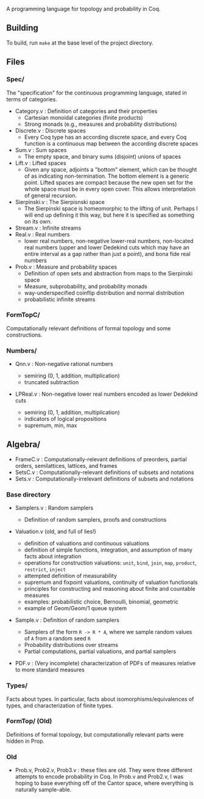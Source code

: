 A programming language for topology and probability in Coq.

## Building

To build, run `make` at the base level of the project directory.

## Files

### Spec/

The "specification" for the continuous programming language, stated
in terms of categories.

- Category.v : Definition of categories and their properties
  - Cartesian monoidal categories (finite products)
  - Strong monads (e.g., measures and probability distributions)
- Discrete.v : Discrete spaces
  - Every Coq type has an according discrete space, and every Coq function
    is a continuous map between the according discrete spaces
- Sum.v : Sum spaces
  - The empty space, and binary sums (disjoint) unions of spaces
- Lift.v : Lifted spaces
  - Given any space, adjoints a "bottom" element, which can be thought 
    of as indicating non-termination. The bottom element is a generic point.
    Lifted spaces are compact because the new open set for the whole space
    must be in every open cover. This allows interpretation of
    general recursion.
- Sierpinski.v : The Sierpisnski space
  - The Sierpinski space is homeomorphic to the lifting of unit. Perhaps
    I will end up defining it this way, but here it is specified as something
    on its own.
- Stream.v : Infinite streams
- Real.v : Real numbers
  - lower real numbers, non-negative lower-real numbers,
    non-located real numbers (upper and lower Dedekind cuts which may have
    an entire interval as a gap rather than just a point),
    and bona fide real numbers
- Prob.v : Measure and probability spaces
  - Definition of open sets and abstraction from maps to the Sierpinski space
  - Measure, subprobability, and probability monads
  - way-underspecified coinflip distribution and normal distribution
  - probabilistic infinite streams

### FormTopC/

Computationally relevant definitions of formal topology and some
constructions.

### Numbers/
- Qnn.v : Non-negative rational numbers
  - semiring (0, 1, addition, multiplication)
  - truncated subtraction

- LPReal.v : Non-negative lower real numbers encoded as lower Dedekind cuts
  - semiring (0, 1, addition, multiplication)
  - indicators of logical propositions
  - supremum, min, max

## Algebra/
- FrameC.v : Computationally-relevant definitions of preorders, partial orders, semilattices, lattices, and frames
- SetsC.v : Computationally-relevant definitions of subsets and notations
- Sets.v : Computationally-irrelevant definitions of subsets and notations

### Base directory
- Samplers.v : Random samplers
  - Definition of random samplers, proofs and constructions

- Valuation.v (old, and full of lies!)
  - definition of valuations and continuous valuations
  - definition of simple functions, integration, and assumption
    of many facts about integration
  - operations for construction valuations: `unit`, `bind`, `join`,
    `map`, `product`, `restrict`, `inject`
  - attempted definition of measurability
  - supremum and fixpoint valuations, continuity of valuation functionals
  - principles for constructing and reasoning about 
    finite and countable measures
  - examples: probabilistic choice, Bernoulli, binomial, geometric
  - example of Geom/Geom/1 queue system

- Sample.v : Definition of random samplers
  - Samplers of the form `R -> R * A`, where we sample random values of `A`
    from a random seed `R`
  - Probability distributions over streams
  - Partial computations, partial valuations, and partial samplers

- PDF.v : (Very incomplete) characterization of PDFs of measures relative
  to more standard measures

### Types/

Facts about types. In particular, facts about isomorphisms/equivalences of
types, and characterization of finite types.

### FormTop/ (Old)

Definitions of formal topology, but computationally relevant parts
were hidden in Prop.

### Old
- Prob.v, Prob2.v, Prob3.v : these files are old. They were three different
attempts to encode probability in Coq. In Prob.v and Prob2.v, I was hoping
to base everything off of the Cantor space, where everything is naturally
sample-able.
